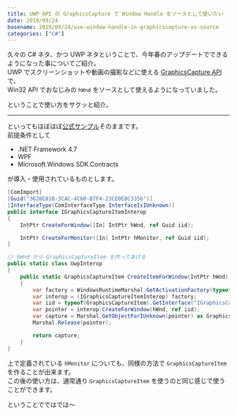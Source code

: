```yaml
---
title: UWP API の GraphicsCapture で Window Handle をソースとして使いたい
date: 2019/09/24
basename: 2019/09/24/use-window-handle-in-graphicscapture-as-source
categories: ["C#"]
---
```


久々の C# ネタ、かつ UWP ネタということで、今年春のアップデートでできるようになった事についてご紹介。  
UWP でスクリーンショットや動画の撮影などに使える [GraphicsCapture API](https://docs.microsoft.com/ja-jp/uwp/api/windows.graphics.capture) で、  
Win32 API でおなじみの `hWnd` をソースとして使えるようになっていました。

ということで使い方をサクッと紹介。

---

といってもほぼほぼ[公式サンプル](https://github.com/microsoft/Windows.UI.Composition-Win32-Samples)そのままです。  
前提条件として

- .NET Framework 4.7
- WPF
- Microsoft.Windows.SDK.Contracts

が導入・使用されているものとします。

```csharp
[ComImport]
[Guid("3628E81B-3CAC-4C60-B7F4-23CE0E0C3356")]
[InterfaceType(ComInterfaceType.InterfaceIsIUnknown)]
public interface IGraphicsCaptureItemInterop
{
    IntPtr CreateForWindow([In] IntPtr hWnd, ref Guid iid);

    IntPtr CreateForMonitor([In] IntPtr hMonitor, ref Guid iid);
}

// hWnd から GraphicsCaptureItem を作ってあげる
public static class UwpInterop
{
    public static GraphicsCaptureItem CreateItemForWindow(IntPtr hWnd)
    {
        var factory = WindowsRuntimeMarshal.GetActivationFactory(typeof(GraphicsCaptureItem));
        var interop = (IGraphicsCaptureItemInterop) factory;
        var iid = typeof(GraphicsCaptureItem).GetInterface("IGraphicsCaptureItem").GUID;
        var pointer = interop.CreateForWindow(hWnd, ref iid);
        var capture = Marshal.GetObjectForIUnknown(pointer) as GraphicsCaptureItem;
        Marshal.Release(pointer);

        return capture;
    }
}
```

上で定義されている `hMonitor` についても、同様の方法で `GraphicsCaptureItem` を作ることが出来ます。  
この後の使い方は、通常通り `GraphicsCaptureItem` を使うのと同じ感じで使うことができます。

ということでではでは～
